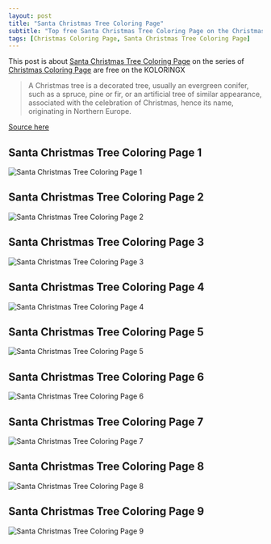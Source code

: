 ```yaml
---
layout: post
title: "Santa Christmas Tree Coloring Page"
subtitle: "Top free Santa Christmas Tree Coloring Page on the Christmas Coloring Page at Koloringx.xyz "
tags: [Christmas Coloring Page, Santa Christmas Tree Coloring Page]
---
```

This post is about [Santa Christmas Tree Coloring Page](http://koloringx.xyz/blog/Santa-Christmas-Tree-Coloring-Page) on the series of [Christmas Coloring Page](http://koloringx.xyz) are free on the KOLORINGX
> A Christmas tree is a decorated tree, usually an evergreen conifer, such as a spruce, pine or fir, or an artificial tree of similar appearance, associated with the celebration of Christmas, hence its name, originating in Northern Europe.

[Source here](https://en.wikipedia.org/wiki/Christmas_tree)
## Santa Christmas Tree Coloring Page 1
![Santa Christmas Tree Coloring Page 1](http://koloringx.xyz/Christmas-Coloring-Pages/Santa-Christmas-Tree-Coloring-Page%20(1).png)

<script async src="https://pagead2.googlesyndication.com/pagead/js/adsbygoogle.js"></script> <!-- Koloringx --> 
 <ins class="adsbygoogle"  
   style="display:block"   
  data-ad-client="ca-pub-6753140515841889"   
  data-ad-slot="2585677186"  
   data-ad-format="auto"  
   data-full-width-responsive="true"></ins> 
 <script>  
   (adsbygoogle = window.adsbygoogle || []).push({}); 
 </script>

## Santa Christmas Tree Coloring Page 2
![Santa Christmas Tree Coloring Page 2](http://koloringx.xyz/Christmas-Coloring-Pages/Santa-Christmas-Tree-Coloring-Page%20(2).png)
## Santa Christmas Tree Coloring Page 3
![Santa Christmas Tree Coloring Page 3](http://koloringx.xyz/Christmas-Coloring-Pages/Santa-Christmas-Tree-Coloring-Page%20(3).png)
## Santa Christmas Tree Coloring Page 4
![Santa Christmas Tree Coloring Page 4](http://koloringx.xyz/Christmas-Coloring-Pages/Santa-Christmas-Tree-Coloring-Page%20(4).png)
## Santa Christmas Tree Coloring Page 5
![Santa Christmas Tree Coloring Page 5](http://koloringx.xyz/Christmas-Coloring-Pages/Santa-Christmas-Tree-Coloring-Page%20(5).png)

<script async src="https://pagead2.googlesyndication.com/pagead/js/adsbygoogle.js"></script> <!-- Koloringx --> 
 <ins class="adsbygoogle"  
   style="display:block"   
  data-ad-client="ca-pub-6753140515841889"   
  data-ad-slot="2585677186"  
   data-ad-format="auto"  
   data-full-width-responsive="true"></ins> 
 <script>  
   (adsbygoogle = window.adsbygoogle || []).push({}); 
 </script>

## Santa Christmas Tree Coloring Page 6
![Santa Christmas Tree Coloring Page 6](http://koloringx.xyz/Christmas-Coloring-Pages/Santa-Christmas-Tree-Coloring-Page%20(6).png)
## Santa Christmas Tree Coloring Page 7
![Santa Christmas Tree Coloring Page 7](http://koloringx.xyz/Christmas-Coloring-Pages/Santa-Christmas-Tree-Coloring-Page%20(7).png)
## Santa Christmas Tree Coloring Page 8
![Santa Christmas Tree Coloring Page 8](http://koloringx.xyz/Christmas-Coloring-Pages/Santa-Christmas-Tree-Coloring-Page%20(8).png)
## Santa Christmas Tree Coloring Page 9
![Santa Christmas Tree Coloring Page 9](http://koloringx.xyz/Christmas-Coloring-Pages/Santa-Christmas-Tree-Coloring-Page%20(9).png)
